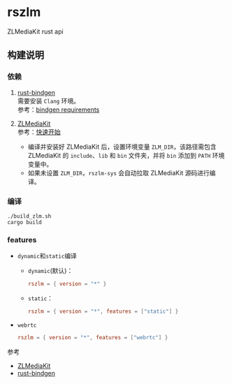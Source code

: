 # rszlm

ZLMediaKit rust api

## 构建说明

### 依赖

1. [rust-bindgen](https://github.com/rust-lang/rust-bindgen)  
   需要安装 `Clang` 环境。  
   参考：[bindgen requirements](https://rust-lang.github.io/rust-bindgen/requirements.html)

2. [ZLMediaKit](https://github.com/ZLMediaKit/ZLMediaKit)  
   参考：[快速开始](https://github.com/ZLMediaKit/ZLMediaKit/wiki/%E5%BF%AB%E9%80%9F%E5%BC%80%E5%A7%8B)

   - 编译并安装好 ZLMediaKit 后，设置环境变量 `ZLM_DIR`，该路径需包含 ZLMediaKit 的 `include`、`lib` 和 `bin` 文件夹，并将 `bin` 添加到 `PATH` 环境变量中。
   - 如果未设置 `ZLM_DIR`，`rszlm-sys` 会自动拉取 ZLMediaKit 源码进行编译。


### 编译

```shell
./build_zlm.sh
cargo build
```

### features

- `dynamic`和`static`编译

  - `dynamic`(默认)：

    ```toml
    rszlm = { version = "*" }
    ```

  - `static`：

    ```toml
    rszlm = { version = "*", features = ["static"] }
    ```

- `webrtc`

  ```toml
  rszlm = { version = "*", features = ["webrtc"] }
  ```

参考
- [ZLMediaKit](https://github.com/ZLMediaKit/ZLMediaKit)
- [rust-bindgen](https://github.com/rust-lang/rust-bindgen)
